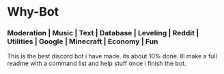 # Why-Bot
### Moderation | Music | Text | Database | Leveling | Reddit | Utilities | Google | Minecraft | Economy | Fun


This is the best discord bot i have made. its about 10% done. Ill make a full readme with a command list and help stuff once i finish the bot.
